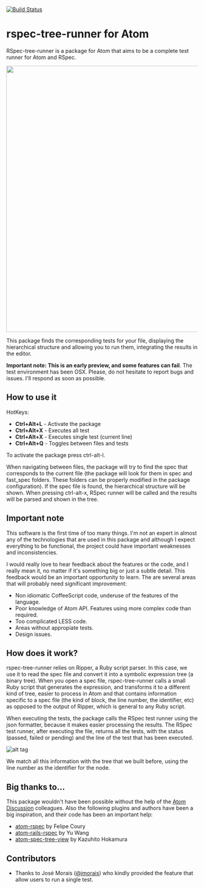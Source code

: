 [![Build Status](https://travis-ci.org/jacobmendoza/rspec-tree-runner.svg?branch=master)](https://travis-ci.org/jacobmendoza/rspec-tree-runner)
# rspec-tree-runner for Atom

RSpec-tree-runner is a package for Atom that aims to be a complete test runner for Atom and RSpec.

<img src="http://jacobmendoza.github.io/rspec-tree-runner/demo.gif" width="700">

This package finds the corresponding tests for your file, displaying the hierarchical structure and allowing you to run them, integrating the results in the editor.

**Important note: This is an early preview, and some features can fail**. The test environment has been OSX. Please, do not hesitate to report bugs and issues. I'll respond as soon as possible.

## How to use it
HotKeys:
- __Ctrl+Alt+L__ - Activate the package
- __Ctrl+Alt+X__ - Executes all test
- __Ctrl+Alt+X__ - Executes single test (current line)
- __Ctrl+Alt+Q__ - Toggles between files and tests

To activate the package press ctrl-alt-l.

When navigating between files, the package will try to find the spec that corresponds to the current file (the package will look for them in spec and fast_spec folders. These folders can be properly modified in the package configuration). If the spec file is found, the hierarchical structure will be shown. When pressing ctrl-alt-x, RSpec runner will be called and the results will be parsed and shown in the tree.

## Important note
This software is the first time of too many things. I'm not an expert in almost any of the technologies that are used in this package and although I expect everything to be functional, the project could have important weaknesses and inconsistencies.

I would really love to hear feedback about the features or the code, and I really mean it, no matter if it's something big or just a subtle detail. This feedback would be an important opportunity to learn. The are several areas that will probably need significant improvement:

* Non idiomatic CoffeeScript code, underuse of the features of the language.
* Poor knowledge of Atom API. Features using more complex code than required.
* Too complicated LESS code.
* Areas without appropiate tests.
* Design issues.

## How does it work?

rspec-tree-runner relies on Ripper, a Ruby script parser. In this case, we use it to read the spec file and convert it into a symbolic expression tree (a binary tree). When you open a spec file, rspec-tree-runner calls a small Ruby script that generates the expression, and transforms it to a different kind of tree, easier to process in Atom and that contains information specific to a spec file (the kind of block, the line number, the identifier, etc) as opposed to the output of Ripper, which is general to any Ruby script.

When executing the tests, the package calls the RSpec test runner using the json formatter, because it makes easier processing the results. The RSpec test runner, after executing the file, returns all the tests, with the status (passed, failed or pending) and the line of the test that has been executed.

![alt tag](https://raw.github.com/jacobmendoza/rspec-tree-runner/master/process.png)

We match all this information with the tree that we built before, using the line number as the identifier for the node.

## Big thanks to…
This package wouldn't have been possible without the help of the [Atom Discussion](https://discuss.atom.io/) colleagues. Also the following plugins and authors have been a big inspiration, and their code has been an important help:

- [atom-rspec](https://github.com/fcoury/atom-rspec) by Felipe Coury
- [atom-rails-rspec](https://github.com/wangyuhere/atom-rails-rspec) by Yu Wang
- [atom-spec-tree-view](https://github.com/hokaccha/atom-spec-tree-view) by Kazuhito Hokamura

## Contributors

- Thanks to José Morais ([@jmorais](https://github.com/jmorais)) who kindly provided the feature that allow users to run a single test.
